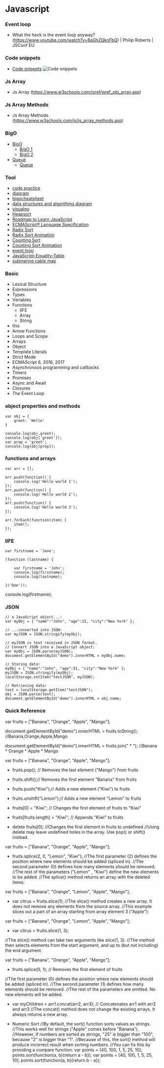 
# Javascript


### Event loop
- What the heck is the event loop anyway? (https://www.youtube.com/watch?v=8aGhZQkoFbQ)  | Philip Roberts | JSConf EU

### Code snippets
- [Code snippets](https://repl.it/@uwspstar/fullstack)
![Code snippets](/full1.PNG)

### Js Array
- Js Array (https://www.w3schools.com/jsref/jsref_obj_array.asp)
### Js Array Methods
- Js Array Methods (https://www.w3schools.com/js/js_array_methods.asp)

### BigO
- [BigO]()
	- [BigO 1](/bigo.PNG)
	- [BigO 2](/bigo2.PNG)
- [Queue]()
	- [Queue](/que.JPG)

### Tool
- [code practice](https://repl.it/@uwspstar)
- [diagram](https://coggle.it/)
- [bigocheatsheet](http://bigocheatsheet.com)
- [data structures and algorithms diagram](https://coggle.it/diagram/W5E5tqYlrXvFJPsq/t/master-the-interview-click-here-for-course-link)
- [visualgo](https://visualgo.net/en)
- [Heapsort](https://brilliant.org/wiki/heap-sort)
- [Roadmap to Learn JavaScript](https://flaviocopes.com/javascript/)
- [ECMAScript® Language Specification](https://www.ecma-international.org/ecma-262/5.1/#sec-11.9.3)
- [Radix Sort](https://brilliant.org/wiki/radix-sort)
- [Radix Sort Animation](https://www.cs.usfca.edu/~galles/visualization/RadixSort.html)
- [Counting Sort](https://brilliant.org/wiki/counting-sort)
- [Counting Sort Animation](https://www.cs.usfca.edu/~galles/visualization/CountingSort.html)
- [event loop](http://latentflip.com/loupe)
- [JavaScript-Equality-Table](https://dorey.github.io/JavaScript-Equality-Table/)
- [submarine cable map](https://www.submarinecablemap.com/) 

### Basic
- Lexical Structure
- Expressions
- Types
- Variables
- Functions
	- IIFE
	- Array
	- String
- this
- Arrow Functions
- Loops and Scope
- Arrays
- Object
- Template Literals
- Strict Mode
- ECMAScript 6, 2016, 2017
- Asynchronous programming and callbacks
- Timers
- Promises
- Async and Await
- Closures
- The Event Loop

### object properties and methods
``` 
var obj = {
	greet: 'Hello'
}

console.log(obj.greet);
console.log(obj['greet']);
var prop = 'greet';
console.log(obj[prop]);
```
### functions and arrays
```
var arr = [];

arr.push(function() {
	console.log('Hello world 1');
});
arr.push(function() {
	console.log('Hello world 2');
});
arr.push(function() {
	console.log('Hello world 3');
});

arr.forEach(function(item) {
	item();
});
```
### IIFE
```
var firstname = 'Jane';

(function (lastname) {

	var firstname = 'John';
	console.log(firstname);
	console.log(lastname);
	
}('Doe'));
```

console.log(firstname);

### JSON
```
// a JavaScript object...:
var myObj = { "name":"John", "age":31, "city":"New York" };

// ...converted into JSON:
var myJSON = JSON.stringify(myObj);

// myJSON is text received in JSON format.
// Convert JSON into a JavaScript object:
var myObj = JSON.parse(myJSON);
document.getElementById("demo").innerHTML = myObj.name;

// Storing data:
myObj = { "name":"John", "age":31, "city":"New York" };
myJSON = JSON.stringify(myObj);
localStorage.setItem("testJSON", myJSON);

// Retrieving data:
text = localStorage.getItem("testJSON");
obj = JSON.parse(text);
document.getElementById("demo").innerHTML = obj.name;
```

### Quick Reference
 

var fruits = ["Banana", "Orange", "Apple", "Mango"];
 
document.getElementById("demo").innerHTML = fruits.toString();
//Banana,Orange,Apple,Mango

document.getElementById("demo").innerHTML = fruits.join(" * ");
//Banana * Orange * Apple * Mango

var fruits = ["Banana", "Orange", "Apple", "Mango"];

- fruits.pop(); // Removes the last element ("Mango") from fruits

- fruits.shift();// Removes the first element "Banana" from fruits 

- fruits.push("Kiwi");//  Adds a new element ("Kiwi") to fruits

- fruits.unshift("Lemon");// Adds a new element "Lemon" to fruits 

- fruits[0] = "Kiwi";        // Changes the first element of fruits to "Kiwi" 

- fruits[fruits.length] = "Kiwi";          // Appends "Kiwi" to fruits 

- delete fruits[0]; 
//Changes the first element in fruits to undefined 
//Using delete may leave undefined holes in the array. Use pop() or shift() instead.

var fruits = ["Banana", "Orange", "Apple", "Mango"];

- fruits.splice(2, 0, "Lemon", "Kiwi");
//The first parameter (2) defines the position where new elements should be added (spliced in).
//The second parameter (0) defines how many elements should be removed.
//The rest of the parameters ("Lemon" , "Kiwi") define the new elements to be added.
//The splice() method returns an array with the deleted items:

var fruits = ["Banana", "Orange", "Lemon", "Apple", "Mango"];

- var citrus = fruits.slice(1);
//The slice() method creates a new array. It does not remove any elements from the source array.
//This example slices out a part of an array starting from array element 3 ("Apple"): 

var fruits = ["Banana", "Orange", "Lemon", "Apple", "Mango"];
- var citrus = fruits.slice(1, 3);

//The slice() method can take two arguments like slice(1, 3).
//The method then selects elements from the start argument, and up to (but not including) the end argument.

var fruits = ["Banana", "Orange", "Apple", "Mango"];
- fruits.splice(0, 1);        // Removes the first element of fruits 

//The first parameter (0) defines the position where new elements should be added (spliced in).
//The second parameter (1) defines how many elements should be removed.
//The rest of the parameters are omitted. No new elements will be added.

- var myChildren = arr1.concat(arr2, arr3);   // Concatenates arr1 with arr2 and arr3 
//The concat() method does not change the existing arrays. It always returns a new array.


- Numeric Sort
//By default, the sort() function sorts values as strings.
//This works well for strings ("Apple" comes before "Banana").
//However, if numbers are sorted as strings, "25" is bigger than "100", because "2" is bigger than "1".
//Because of this, the sort() method will produce incorrect result when sorting numbers.
//You can fix this by providing a compare function:
var points = [40, 100, 1, 5, 25, 10];
points.sort(function(a, b){return a - b});
var points = [40, 100, 1, 5, 25, 10];
points.sort(function(a, b){return b - a});

 
